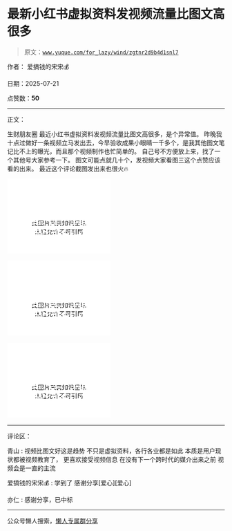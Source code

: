 # 最新小红书虚拟资料发视频流量比图文高很多

> 原文：[`www.yuque.com/for_lazy/wind/zgtnr2d9b4d1snl7`](https://www.yuque.com/for_lazy/wind/zgtnr2d9b4d1snl7)

作者： 爱搞钱的宋宋💰

日期：2025-07-21

点赞数：**50**

* * *

正文：

生财朋友圈 最近小红书虚拟资料发视频流量比图文高很多，是个异常值。
昨晚我十点过做好一条视频立马发出去，今早验收成果小眼睛一千多个，是我其他图文笔记比不上的曝光，而且那个视频制作也忙简单的。
自己号不方便放上来，找了一个其他号大家参考一下。 图文可能点就几十个，发视频大家看图三这个点赞应该看的出来。 最近这个评论截图发出来也很火🔥

![](img/f7ca87c91d32f616bf18b7db918449e8.png "None")

![](img/e543c193dde1a5c79c7fb3065def35d7.png "None")

![](img/71afe8b616595f659018c0b00dd1e6b4.png "None")

* * *

评论区：

青山 : 视频比图文好这是趋势 不只是虚拟资料，各行各业都是如此 本质是用户现状都被视频教育了， 更喜欢接受视频信息 在没有下一个跨时代的媒介出来之前
视频会是一直的主流

爱搞钱的宋宋💰 : 学到了 感谢分享[爱心][爱心]

亦仁 : 感谢分享，已中标

* * *

公众号懒人搜索，[懒人专属群分享](https://lazybook.fun/#/blog/group)